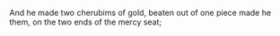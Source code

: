 And he made two cherubims of gold, beaten out of one piece made he them, on the two ends of the mercy seat;
